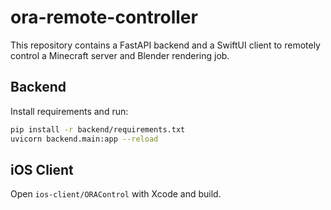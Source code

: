 # ora-remote-controller

This repository contains a FastAPI backend and a SwiftUI client to remotely control a Minecraft server and Blender rendering job.

## Backend
Install requirements and run:
```bash
pip install -r backend/requirements.txt
uvicorn backend.main:app --reload
```

## iOS Client
Open `ios-client/ORAControl` with Xcode and build.

